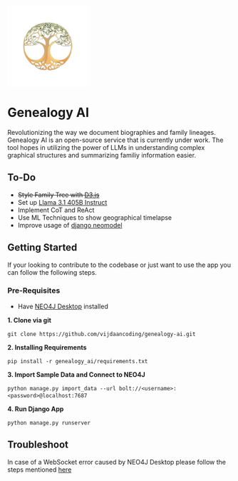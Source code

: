 <img src='genealogy_ai/static/pictures/logo.png' width=180 height='auto' alt='Genealogy AI'>

# Genealogy AI

Revolutionizing the way we document biographies and family lineages. Genealogy AI is an open-source service that is currently under work. The tool hopes in utilizing the power of LLMs in understanding complex graphical structures and summarizing familiy information easier. 

## To-Do

- ~~Style Family Tree with [D3.js](https://d3js.org/getting-started)~~
- Set up [Llama 3.1 405B Instruct](https://huggingface.co/meta-llama/Meta-Llama-3.1-405B-Instruct)
- Implement CoT and ReAct
- Use ML Techniques to show geographical timelapse
- Improve usage of [django neomodel](https://github.com/neo4j-contrib/django-neomodel)

## Getting Started 

If your looking to contribute to the codebase or just want to use the app you can follow the following steps. 

### Pre-Requisites 
- Have [NEO4J Desktop](https://neo4j.com/download/) installed


**1. Clone via git** 
```
git clone https://github.com/vijdaancoding/genealogy-ai.git
```
**2. Installing Requirements** 
```
pip install -r genealogy_ai/requirements.txt
```
**3. Import Sample Data and Connect to NEO4J**
```
python manage.py import_data --url bolt://<username>:<password>@localhost:7687
```
**4. Run Django App**
```
python manage.py runserver
```
## Troubleshoot

In case of a WebSocket error caused by NEO4J Desktop please follow the steps mentioned [here](https://neo4j.com/developer/kb/explanation-of-error-websocket-connection-failure/)
